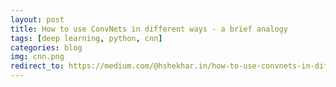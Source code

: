 ```yaml
---
layout: post
title: How to use ConvNets in different ways - a brief analogy
tags: [deep learning, python, cnn]
categories: blog
img: cnn.png
redirect_to: https://medium.com/@hshekhar.in/how-to-use-convnets-in-different-ways-a-brief-analogy-1b69c3e88f3b
---
```

